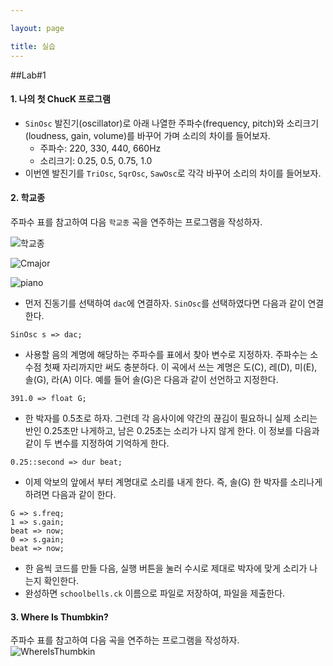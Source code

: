 ```yaml
---

layout: page

title: 실습
---
```


##Lab#1


#### 1. 나의 첫 ChucK 프로그램

-	`SinOsc` 발진기(oscillator)로 아래 나열한 주파수(frequency, pitch)와 소리크기(loudness, gain, volume)를 바꾸어 가며 소리의 차이를 들어보자.
	-	주파수: 220, 330, 440, 660Hz
	-	소리크기: 0.25, 0.5, 0.75, 1.0
-	이번엔 발진기를 `TriOsc`, `SqrOsc`, `SawOsc`로 각각 바꾸어 소리의 차이를 들어보자.

#### 2. 학교종

주파수 표를 참고하여 다음 `학교종` 곡을 연주하는 프로그램을 작성하자.

![학교종](https://i.imgur.com/FcCZKh0.png)

![Cmajor](https://i.imgur.com/hFYouk4.png)

![piano](https://i.imgur.com/wQ5z43X.png)

-	먼저 진동기를 선택하여 `dac`에 연결하자. `SinOsc`를 선택하였다면 다음과 같이 연결한다.

```
SinOsc s => dac;
```

-	사용할 음의 계명에 해당하는 주파수를 표에서 찾아 변수로 지정하자. 주파수는 소수점 첫째 자리까지만 써도 충분하다. 이 곡에서 쓰는 계명은 도(C), 레(D), 미(E), 솔(G), 라(A) 이다. 예를 들어 솔(G)은 다음과 같이 선언하고 지정한다.

```
391.0 => float G;
```

-	한 박자를 0.5초로 하자. 그런데 각 음사이에 약간의 끊김이 필요하니 실제 소리는 반인 0.25초만 나게하고, 남은 0.25초는 소리가 나지 않게 한다. 이 정보를 다음과 같이 두 변수를 지정하여 기억하게 한다.

```
0.25::second => dur beat;
```

-	이제 악보의 앞에서 부터 계명대로 소리를 내게 한다. 즉, 솔(G) 한 박자를 소리나게 하려면 다음과 같이 한다.

```
G => s.freq;
1 => s.gain;
beat => now;
0 => s.gain;
beat => now;
```

-	한 음씩 코드를 만들 다음, 실행 버튼을 눌러 수시로 제대로 박자에 맞게 소리가 나는지 확인한다.
-	완성하면 `schoolbells.ck` 이름으로 파일로 저장하여, 파일을 제출한다.

#### 3. Where Is Thumbkin?

주파수 표를 참고하여 다음 곡을 연주하는 프로그램을 작성하자. ![WhereIsThumbkin](https://i.imgur.com/XkKuqjm.png)
